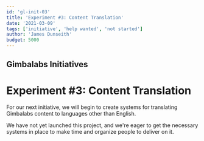 ```yaml
---
id: 'gl-init-03'
title: 'Experiment #3: Content Translation'
date: '2021-03-09'
tags: ['initiative', 'help wanted', 'not started']
author: 'James Dunseith'
budget: 5000
---      
```


## Gimbalabs Initiatives
# Experiment #3: Content Translation

For our next initiative, we will begin to create systems for translating Gimbalabs content to languages other than English.

We have not yet launched this project, and we're eager to get the necessary systems in place to make time and organize people to deliver on it.

